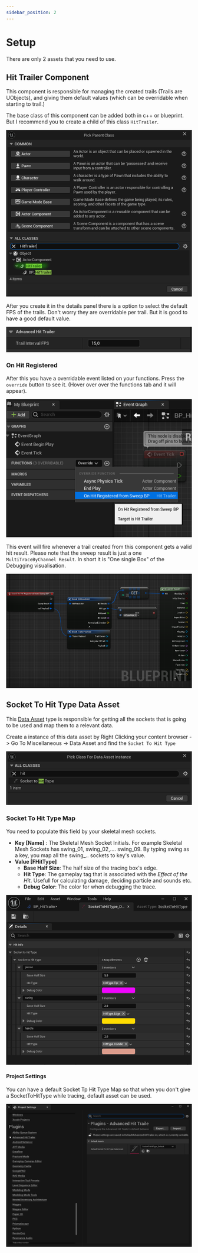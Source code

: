 ```yaml
---
sidebar_position: 2
---
```


# Setup

There are only 2 assets that you need to use.

## Hit Trailer Component

This component is responsible for managing the created trails (Trails are UObjects), and giving them default values (which can be overridable when starting to trail.)

The base class of this component can be added both in c++ or blueprint. But I recommend you to create a child of this class `HitTrailer`.

![HowToCreateChildOfHitTrailer](./img/T_CreateChildOfHitTrailer.png)

After you create it in the details panel there is a option to select the default FPS of the trails. Don't worry they are overridable per trail. But it is good to have a good default value.

![HitTrailerDetails](./img/T_HitTrailerComponentDetails.png)

### On Hit Registered

After this you have a overridable event listed on your functions. Press the `override` button to see it. (Hover over over the functions tab and it will appear).

![OnHitRegistered](./img/T_InHitRegisterdFromSweepOverride.png)

This event will fire whenever a trail created from this component gets a valid hit result. Please note that the sweep result is just a one `MultiTraceByChannel Result`. In short it is "One single Box" of the Debugging visualisation.

![OnHitRegisteredResult](./img/T_OnHitRegisteredResult.png)

## Socket To Hit Type Data Asset

This [Data Asset](https://dev.epicgames.com/documentation/en-us/unreal-engine/data-assets-in-unreal-engine) type is responsible for getting all the sockets that is going to be used and map them to a relevant data. 

Create a instance of this data asset by Right Clicking your content browser -> Go To Miscellaneous -> Data Asset and find the `Socket To Hit Type`

![SocketToHitTypeCreate](./img/T_SocketToHitTypeCreatet.png)

### Socket To Hit Type Map

You need to populate this field by your skeletal mesh sockets.

* **Key [Name]** : The Skeletal Mesh Socket Initials. For example Skeletal Mesh Sockets has swing_01, swing_02,.... swing_09. By typing swing as a key, you map all the swing_.. sockets to key's value.
* **Value [FHitType]**
    * **Base Half Size**: The half size of the tracing box's edge.
    * **Hit Type**: The gameplay tag that is associated with the *Effect of the Hit*. Usefull for calculating damage, deciding particle and sounds etc.
    * **Debug Color**: The color for when debugging the trace.

![SocketToHitTypeInfo](./img/T_SocketToHitTypeInfo.png)

#### Project Settings

You can have a default Socket Tp Hit Type Map so that when you don't give a SocketToHitType while tracing, default asset can be used.

![Project Settings](./img/T_ProjectSettings.png)